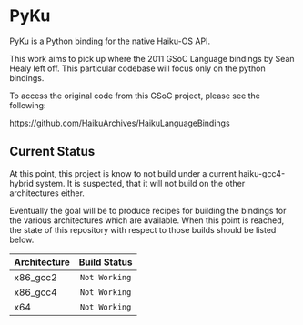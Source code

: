 PyKu
=====

PyKu is a Python binding for the native Haiku-OS API.

This work aims to pick up where the 2011 GSoC Language bindings by Sean Healy 
left off. This particular codebase will focus only on the python bindings.

To access the original code from this GSoC project, please see the following:

https://github.com/HaikuArchives/HaikuLanguageBindings

Current Status
--------------

At this point, this project is know to not build under a current haiku-gcc4-hybrid
system. It is suspected, that it will not build on the other architectures either.

Eventually the goal will be to produce recipes for building the bindings for the
various architectures which are available. When this point is reached, the state
of this repository with respect to those builds should be listed below.

| Architecture  | Build Status  |
| ------------- | :-----------: |
| x86_gcc2      | `Not Working` |
| x86_gcc4      | `Not Working` |
| x64           | `Not Working` |
